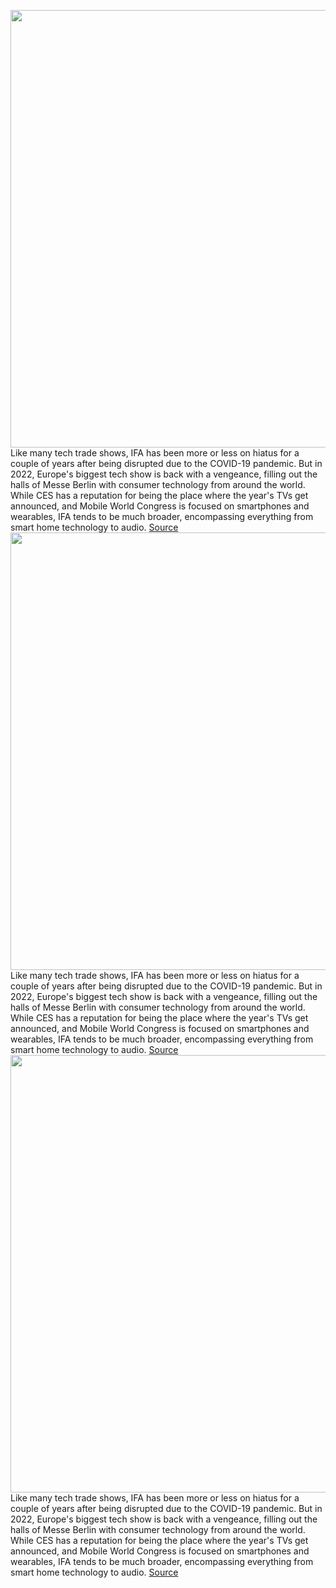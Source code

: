 <img src='https://cdn.vox-cdn.com/thumbor/pRBSN3EulkZVVSIwqCbwIYkMxZE=/0x0:6048x4024/1200x800/filters:focal(1960x1720:2926x2686)/cdn.vox-cdn.com/uploads/chorus_image/image/71302647/1228324323.0.jpg' width='700px' /><br/>
Like many tech trade shows, IFA has been more or less on hiatus for a couple of years after being disrupted due to the COVID-19 pandemic. But in 2022, Europe's biggest tech show is back with a vengeance, filling out the halls of Messe Berlin with consumer technology from around the world. While CES has a reputation for being the place where the year's TVs get announced, and Mobile World Congress is focused on smartphones and wearables, IFA tends to be much broader, encompassing everything from smart home technology to audio.
<a href='https://www.theverge.com/2022/8/30/23326789/ifa-2022-tech-news-updates-highlights-products-berlin'> Source <a/><img src='https://cdn.vox-cdn.com/thumbor/pRBSN3EulkZVVSIwqCbwIYkMxZE=/0x0:6048x4024/1200x800/filters:focal(1960x1720:2926x2686)/cdn.vox-cdn.com/uploads/chorus_image/image/71302647/1228324323.0.jpg' width='700px' /><br/>
Like many tech trade shows, IFA has been more or less on hiatus for a couple of years after being disrupted due to the COVID-19 pandemic. But in 2022, Europe's biggest tech show is back with a vengeance, filling out the halls of Messe Berlin with consumer technology from around the world. While CES has a reputation for being the place where the year's TVs get announced, and Mobile World Congress is focused on smartphones and wearables, IFA tends to be much broader, encompassing everything from smart home technology to audio.
<a href='https://www.theverge.com/2022/8/30/23326789/ifa-2022-tech-news-updates-highlights-products-berlin'> Source <a/><img src='https://cdn.vox-cdn.com/thumbor/pRBSN3EulkZVVSIwqCbwIYkMxZE=/0x0:6048x4024/1200x800/filters:focal(1960x1720:2926x2686)/cdn.vox-cdn.com/uploads/chorus_image/image/71302647/1228324323.0.jpg' width='700px' /><br/>
Like many tech trade shows, IFA has been more or less on hiatus for a couple of years after being disrupted due to the COVID-19 pandemic. But in 2022, Europe's biggest tech show is back with a vengeance, filling out the halls of Messe Berlin with consumer technology from around the world. While CES has a reputation for being the place where the year's TVs get announced, and Mobile World Congress is focused on smartphones and wearables, IFA tends to be much broader, encompassing everything from smart home technology to audio.
<a href='https://www.theverge.com/2022/8/30/23326789/ifa-2022-tech-news-updates-highlights-products-berlin'> Source <a/>